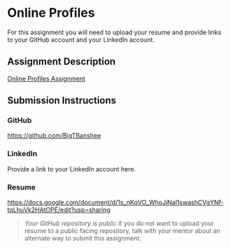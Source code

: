 # Online Profiles
For this assignment you will need to upload your resume and provide links to your GitHub account and your LinkedIn account.

## Assignment Description
[Online Profiles Assignment](https://education.launchcode.org/liftoff/modules/assignments/online-profiles)

## Submission Instructions
 
### GitHub
https://github.com/BigTBanshee
 
### LinkedIn
Provide a link to your LinkedIn account here.

### Resume
https://docs.google.com/document/d/1s_nKqVO_WhoJiNal1swashCVgYNf-tqLhuVk2HAtOPE/edit?usp=sharing

> *Your GitHub repository is public* if you do not want to upload your resume to a public facing repository, talk with your mentor about an alternate way to submit this assignment.
